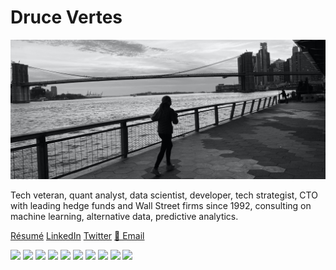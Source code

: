 # Druce Vertes

![Skyline banner image](github_banner.jpg "banner")

Tech veteran, quant analyst, data scientist, developer, tech strategist, CTO with leading hedge funds and Wall Street firms since 1992, consulting on machine learning, alternative data, predictive analytics.

<a href="https://druce.ai/assets/doc/DruceVertes.pdf">Résumé</a>
<a href="https://www.linkedin.com/in/drucevertes/">LinkedIn</a>
<a href="https://twitter.com/streeteye">Twitter</a>
<a href="mailto:druce@streeteye.com">📧 Email</a>

<img src="https://img.shields.io/badge/Machine%20Learning-EEEEEE?logo=SimpleIconName&logoColor=ColorName&style=plastic"> <img src="https://img.shields.io/badge/Python-EEEEEE?logo=Python&logoColor=ColorName&style=plastic"> <img src="https://img.shields.io/badge/R-242637?logo=R&logoColor=ColorName&style=plastic"> <img src="https://img.shields.io/badge/JavaScript-330033?logo=JavaScript&logoColor=yellow&style=plastic"> <img src="https://img.shields.io/badge/Sklearn-EEEEEE?logo=SimpleIconName&logoColor=ColorName&style=plastic"> <img src="https://img.shields.io/badge/Keras-bf291b?logo=Keras&logoColor=ColorName&style=plastic"> <img src="https://img.shields.io/badge/TensorFlow-EEEEEE?logo=TensorFlow&logoColor=ColorName&style=plastic"> <img src="https://img.shields.io/badge/Deep%20Learning-EEEEEE?logo=SimpleIconName&logoColor=ColorName&style=plastic"> <img src="https://img.shields.io/badge/NLP-EEEEEE?logo=SimpleIconName&logoColor=ColorName&style=plastic"> <img src="https://img.shields.io/badge/Data%20Vizualization-EEEEEE?logo=SimpleIconName&logoColor=ColorName&style=plastic">

<!--
**druce/druce** is a ✨ _special_ ✨ repository because its `README.md` (this file) appears on your GitHub profile.

Here are some ideas to get you started:

- 🔭 I’m currently working on ...
- 🌱 I’m currently learning ...
- 👯 I’m looking to collaborate on ...
- 🤔 I’m looking for help with ...
- 💬 Ask me about ...
- 📫 How to reach me: ...
- 😄 Pronouns: ...
- ⚡ Fun fact: ...
-->
